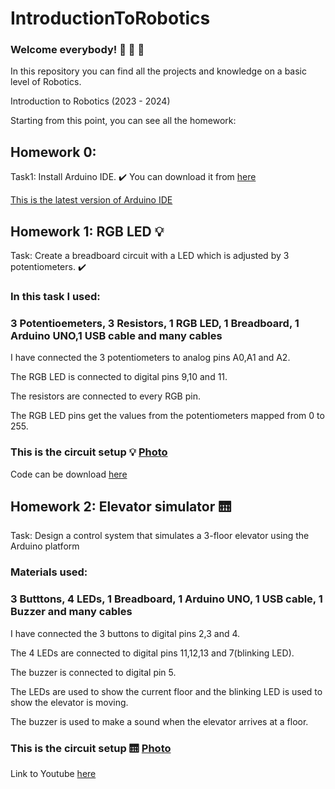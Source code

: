 # IntroductionToRobotics

### Welcome everybody! :wave: :sunflower: :sunflower:

In this repository you can find all the projects and knowledge on a basic level of Robotics.

Introduction to Robotics (2023 - 2024)

Starting from this point, you can see all the homework:

## Homework 0:

Task1: Install Arduino IDE. :heavy_check_mark: You can download it from [here](https://www.arduino.cc/en/software) 

[This is the latest version of Arduino IDE](https://github.com/BetJohn/IntroductionToRobotics/blob/main/Arduino%20IDE%20-%20Photo.jpg)


## Homework 1: RGB LED :bulb:

Task: Create a breadboard circuit with a LED which is adjusted by 3 potentiometers. :heavy_check_mark:

### In this task I used: 
### 3 Potentioemeters, 3 Resistors, 1 RGB LED, 1 Breadboard, 1 Arduino UNO,1 USB cable and many cables

I have connected the 3 potentiometers to analog pins A0,A1 and A2. 

The RGB LED is connected to digital pins 9,10 and 11. 

The resistors are connected to every RGB pin.

The RGB LED pins get the values from the potentiometers mapped from 0 to 255.

### This is the circuit setup :bulb: [Photo](https://github.com/BetJohn/IntroductionToRobotics/blob/main/Homework1/ledRGB_Setup.jpg)

Code can be download [here](https://github.com/BetJohn/IntroductionToRobotics/blob/main/Homework1/ledRGB.c%2B%2B)


## Homework 2: Elevator simulator :elevator: 

Task: Design a control system that simulates a 3-floor elevator using the Arduino platform

### Materials used:
### 3 Butttons, 4 LEDs, 1 Breadboard, 1 Arduino UNO, 1 USB cable, 1 Buzzer and many cables

I have connected the 3 buttons to digital pins 2,3 and 4.

The 4 LEDs are connected to digital pins 11,12,13 and 7(blinking LED).

The buzzer is connected to digital pin 5.

The LEDs are used to show the current floor and the blinking LED is used to show the elevator is moving.

The buzzer is used to make a sound when the elevator arrives at a floor.

### This is the circuit setup :elevator: [Photo](https://github.com/BetJohn/IntroductionToRobotics/blob/main/Homework2/Elevator_Setup.jpg)

Link to Youtube [here](https://youtu.be/8dfyfAYmKs8)